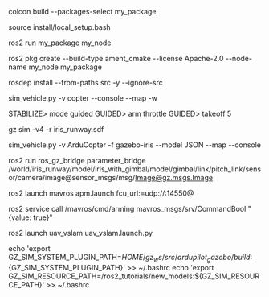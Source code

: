 colcon build --packages-select my_package

source install/local_setup.bash

ros2 run my_package my_node

ros2 pkg create --build-type ament_cmake --license Apache-2.0 --node-name my_node my_package

rosdep install --from-paths src -y --ignore-src

sim_vehicle.py -v copter --console --map -w

STABILIZE> mode guided
GUIDED> arm throttle
GUIDED> takeoff 5

gz sim -v4 -r iris_runway.sdf

sim_vehicle.py -v ArduCopter -f gazebo-iris --model JSON --map --console

ros2 run ros_gz_bridge parameter_bridge /world/iris_runway/model/iris_with_gimbal/model/gimbal/link/pitch_link/sensor/camera/image@sensor_msgs/msg/Image@gz.msgs.Image


ros2 launch mavros apm.launch fcu_url:=udp://:14550@


ros2 service call /mavros/cmd/arming mavros_msgs/srv/CommandBool "{value: true}"

ros2 launch uav_vslam uav_vslam.launch.py


echo 'export GZ_SIM_SYSTEM_PLUGIN_PATH=$HOME/gz_ws/src/ardupilot_gazebo/build:${GZ_SIM_SYSTEM_PLUGIN_PATH}' >> ~/.bashrc
echo 'export GZ_SIM_RESOURCE_PATH=/ros2_tutorials/new_models:${GZ_SIM_RESOURCE_PATH}' >> ~/.bashrc
